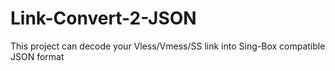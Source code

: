 # Link-Convert-2-JSON
This project can decode your Vless/Vmess/SS link into Sing-Box compatible JSON format
